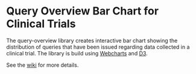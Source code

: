 # Query Overview Bar Chart for Clinical Trials
The query-overview library creates interactive bar chart showing the distribution of queries that have been issued regarding data collected in a clinical trial. The library is build using [Webcharts](https://github.com/RhoInc/Webcharts) and [D3](https://www.d3js.org). 

See the [wiki](https://github.com/RhoInc/query-overview/wiki) for more details.
